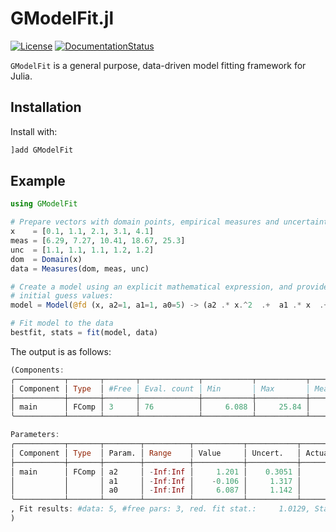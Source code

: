 # GModelFit.jl

[![License](http://img.shields.io/badge/license-MIT-brightgreen.svg?style=flat)](LICENSE.md)
[![DocumentationStatus](https://img.shields.io/badge/docs-stable-blue.svg?style=flat)](https://gcalderone.github.io/GModelFit.jl/)

`GModelFit` is a general purpose, data-driven model fitting framework for Julia.

## Installation

Install with:
```julia
]add GModelFit
```

## Example

```julia
using GModelFit

# Prepare vectors with domain points, empirical measures and uncertainties
x    = [0.1, 1.1, 2.1, 3.1, 4.1]
meas = [6.29, 7.27, 10.41, 18.67, 25.3]
unc  = [1.1, 1.1, 1.1, 1.2, 1.2]
dom  = Domain(x)
data = Measures(dom, meas, unc)

# Create a model using an explicit mathematical expression, and provide the
# initial guess values:
model = Model(@fd (x, a2=1, a1=1, a0=5) -> (a2 .* x.^2  .+  a1 .* x  .+  a0))

# Fit model to the data
bestfit, stats = fit(model, data)
```

The output is as follows:
```julia
(Components:
╭───────────┬───────┬───────┬─────────────┬───────────┬───────────┬───────────┬─────────╮
│ Component │ Type  │ #Free │ Eval. count │ Min       │ Max       │ Mean      │ NaN/Inf │
├───────────┼───────┼───────┼─────────────┼───────────┼───────────┼───────────┼─────────┤
│ main      │ FComp │ 3     │ 76          │     6.088 │     25.84 │     13.56 │ 0       │
╰───────────┴───────┴───────┴─────────────┴───────────┴───────────┴───────────┴─────────╯

Parameters:
╭───────────┬───────┬────────┬──────────┬───────────┬───────────┬────────┬───────╮
│ Component │ Type  │ Param. │ Range    │ Value     │ Uncert.   │ Actual │ Patch │
├───────────┼───────┼────────┼──────────┼───────────┼───────────┼────────┼───────┤
│ main      │ FComp │ a2     │ -Inf:Inf │     1.201 │    0.3051 │        │       │
│           │       │ a1     │ -Inf:Inf │    -0.106 │     1.317 │        │       │
│           │       │ a0     │ -Inf:Inf │     6.087 │     1.142 │        │       │
╰───────────┴───────┴────────┴──────────┴───────────┴───────────┴────────┴───────╯
, Fit results: #data: 5, #free pars: 3, red. fit stat.:     1.0129, Status: OK      
)
```
